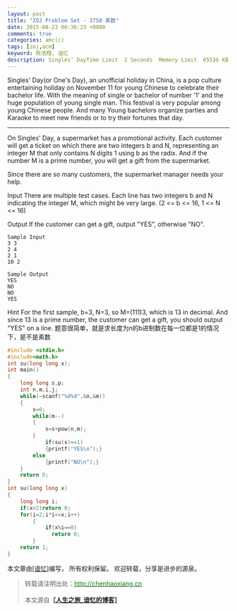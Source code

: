 ```yaml
---
layout: post
title: "ZOJ Problem Set - 3758 素数"
date: 2015-08-23 06:36:23 +0800
comments: true
categories: amc(c)
tags: [zoj,acm]
keyword: 陈浩翔, 谙忆
description: Singles’ DayTime Limit  2 Seconds  Memory Limit  65536 KB Singles’ Day(or One’s Day), an unofficial holiday in China, is a pop culture entertaining holiday on November 11 for young Chinese to celeb 
---
```


Singles' Day(or One's Day), an unofficial holiday in China, is a pop culture entertaining holiday on November 11 for young Chinese to celebrate their bachelor life. With the meaning of single or bachelor of number '1' and the huge population of young single man. This festival is very popular among young Chinese people. And many Young bachelors organize parties and Karaoke to meet new friends or to try their fortunes that day. 

<!-- more -->
----------

On Singles' Day, a supermarket has a promotional activity. Each customer will get a ticket on which there are two integers b and N, representing an integer M that only contains N digits 1 using b as the radix. And if the number M is a prime number, you will get a gift from the supermarket. 

Since there are so many customers, the supermarket manager needs your help. 

Input
There are multiple test cases. Each line has two integers b and N indicating the integer M, which might be very large. (2 <= b <= 16, 1 <= N <= 16) 

Output
If the customer can get a gift, output "YES", otherwise "NO". 

```
Sample Input
3 3
2 4
2 1
10 2

Sample Output
YES
NO
NO
YES
```

Hint
For the first sample, b=3, N=3, so M=(111)3, which is 13 in decimal. And since 13 is a prime number, the customer can get a gift, you should output "YES" on a line. 
题意很简单，就是求长度为n的b进制数在每一位都是1的情况下，是不是素数

```c++
#include <stdio.h>
#include<math.h>
int su(long long x);
int main()
{
    long long s,p;
    int n,m,i,j;
    while(~scanf("%d%d",&n,&m))
    {
        s=0;
        while(m--)
        {
            s=s+pow(n,m);
        }
            if(su(s)==1)
            {printf("YES\n");}
        else
            {printf("NO\n");}
    }
    return 0;
}
int su(long long x)
{
    long long i;
    if(x<2)return 0;
    for(i=2;i*i<=x;i++)
        {
            if(x%i==0)
              return 0;
        }
    return 1;
}

```


本文章由<a href="http://chenhaoxiang.cn/">[谙忆]</a>编写， 所有权利保留。 
欢迎转载，分享是进步的源泉。
<blockquote cite='陈浩翔'>
<p background-color='#D3D3D3'>转载请注明出处：<a href='http://chenhaoxiang.cn'><font color="green">http://chenhaoxiang.cn</font></a><br><br>
本文源自<strong>【<a href='http://chenhaoxiang.cn' target='_blank'>人生之旅_谙忆的博客</a>】</strong></p>
</blockquote>
